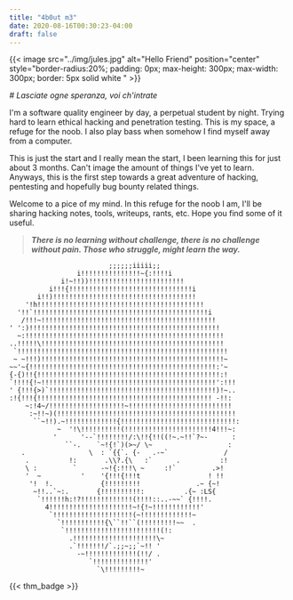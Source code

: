 ```yaml
---
title: "4b0ut m3"
date: 2020-08-16T00:30:23-04:00
draft: false
---
```


{{< image src="../img/jules.jpg" alt="Hello Friend" position="center" style="border-radius:20%; padding: 0px; max-height: 300px; max-width: 300px; border: 5px solid white " >}}


_# Lasciate ogne speranza, voi ch'intrate_


I'm a software quality engineer by day, a perpetual student by night. Trying hard to learn ethical hacking and penetration testing. This is my space, a refuge for the noob. I also play bass when somehow I find myself away from a computer.

This is just the start and I really mean the start, I been learning this for just about 3 months. Can't image the amount of things I've yet to learn. Anyways, this is the first step towards a great adventure of hacking, pentesting and hopefully bug bounty related things. 

Welcome to a pice of my mind. In this refuge for the noob I am, I'll be sharing hacking notes, tools, writeups, rants, etc. Hope you find some of it useful.

>**_There is no learning without challenge, there is no challenge without pain. Those who struggle, might learn the way._**

```text
                         ;;;;;;iiiii;;                          
                 i!!!!!!!!!!!!!!!~{:!!!!i
             i!~!!))!!!!!!!!!!!!!!!!!!!!!!!!
          i!!!{!!!!!!!!!!!!!!!!!!!!!!!!!!!!!!!i
       i!!)!!!!!!!!!!!!!!!!!!!!!!!!!!!!!!!!!!!!
    '!h!!!!!!!!!!!!!!!!!!!!!!!!!!!!!!!!!!!!!!!!!!
  '!!`!!!!!!!!!!!!!!!!!!!!!!!!!!!!!!!!!!!!!!!!!!!!i
   /!!!~!!!!!!!!!!!!!!!!!!!!!!!!!!!!!!!!!!!!!!!!!!!!
' ':)!!!!!!!!!!!!!!!!!!!!!!!!!!!!!!!!!!!!!!!!!!!!!!!!
  ~:!!!!!!!!!!!!!!!!!!!!!!!!!!!!!!!!!!!!!!!!!!!!!!!!!!
..!!!!!\!!!!!!!!!!!!!!!!!!!!!!!!!!!!!!!!!!!!!!!!!!!!!!
 `!!!!!!!!!!!!!!!!!!!!!!!!!!!!!!!!!!!!!!!!!!!!!!!!!!!!!
 ~ ~!!!)!!!!!!!!!!!!!!!!!!!!!!!!!!!!!!!!!!!!!!!!!!!!!!~
~~'~{!!!!!!!!!!!!!!!!!!!!!!!!!!!!!!!!!!!!!!!!!!!!!!!:'~ 
{-{)!!{!!!!!!!!!!!!!!!!!!!!!!!!!!!!!!!!!!!!!!!!!!!!!!:!
`!!!!{!~!!!!!!!!!!!!!!!!!!!!!!!!!!!!!!!!!!!!!!!!!!!!':!!!
' {!!!{>)`!!!!!!!!!!!!!!!!!!!!!!!!!!!!!!!!!!!!!!!!!!)!~..
:!{!!!{!!!!!!!!!!!!!!!!!!!!!!!!!!!!!!!!!!!!!!!!!!!! -!!:
    ~:!4~/!!!!!!!!!!!!!!!!!!!~!!!!!!!!!!!!!!!!!!!!!!!!!!
     :~!!~)(!!!!!!!!!!!!!!!!!!!!!!!!!!!!!!!!!!!!!!!!!!!!!
      ``~!!).~!!!!!!!!!!!!!{!!!!!!!!!!!!!!!!!!!!!!!!!!!!!:
            ~  '!\!!!!!!!!!!(!!!!!!!!!!!!!!!!!!!!!!4!!!~:
           '      '--`!!!!!!!!/:\!!{!!((!~.~!!`?~-      :
              ``-.    `~!{!`)(>~/ \~                   :
   .                \  : `{{`. {-   .-~`              /
    .          !:       .\\?.{\   :`      .          :!
    \ :         `      -~!{:!!!\ ~     :!`         .>!
    '  ~          '    '{!!!{!!!t                 ! !!
     '!  !.            {!!!!!!!!!              .~ {~!
      ~!!..`~:.       {!!!!!!!!!!:          .{~ :LS{
       `!!!!!!h:!?!!!!!!!!!!!!!(!!!!::..-~~` {!!!!.
         4!!!!!!!!!!!!!!!!!!!!!~!{!~!!!!!!!!!!!!'
          `!!!!!!!!!!!!!!!!!!!!(~!!!!!!!!!!!!!~
            `!!!!!!!!!!!{\``!!``(!!!!!!!!!~~  .
             `!!!!!!!!!!!!!!!!!!!!!!!!(!:
               .!!!!!!!!!!!!!!!!!!!!!\~ 
               .`!!!!!!!/`.;;~;;`~!! '
                 -~!!!!!!!!!!!!!(!!/ .
                    `!!!!!!!!!!!!!!'
                      `\!!!!!!!!!~
```


{{< thm_badge >}}
